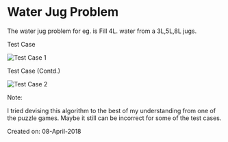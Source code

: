 # Water Jug Problem
The water jug problem for eg. is Fill 4L. water from a 3L,5L,8L jugs.

Test Case 

![Test Case 1](https://github.com/Kashyap-Nirmal/CPP-practice/blob/main/Water%20Jug%20Problem/Test%20case_1.png)

Test Case (Contd.)

![Test Case 2](https://github.com/Kashyap-Nirmal/CPP-practice/blob/main/Water%20Jug%20Problem/Test%20case_2.png)

Note:

I tried devising this algorithm to the best of my understanding from one of the puzzle games. Maybe it still can be incorrect for some of the test cases.

Created on: 08-April-2018
